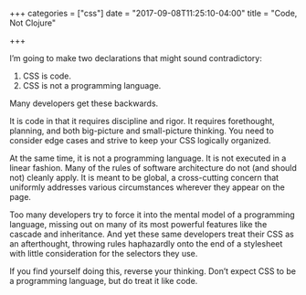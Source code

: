 +++
categories = ["css"]
date = "2017-09-08T11:25:10-04:00"
title = "Code, Not Clojure"

+++

I’m going to make two declarations that might sound contradictory:

1. CSS is code.
2. CSS is not a programming language.

Many developers get these backwards.
<!--more-->

It is code in that it requires discipline and rigor. It requires forethought,
planning, and both big-picture and small-picture thinking. You need to consider
edge cases and strive to keep your CSS logically organized.

At the same time, it is not a programming language. It is not executed in a
linear fashion. Many of the rules of software architecture do not (and should
not) cleanly apply. It is meant to be global, a cross-cutting concern that
uniformly addresses various circumstances wherever they appear on the page.

Too many developers try to force it into the mental model of a programming
language, missing out on many of its most powerful features like the cascade and
inheritance. And yet these same developers treat their CSS as an afterthought,
throwing rules haphazardly onto the end of a stylesheet with little
consideration for the selectors they use.

If you find yourself doing this, reverse your thinking. Don’t expect CSS to be a
programming language, but do treat it like code.
